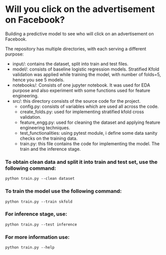 # Will you click on the advertisement on Facebook?

Building a predictive model to see who will click on an advertisement on Facebook.

The repository has multiple directories, with each serving a different purpose:
- input/: contains the dataset, split into train and test files.
- model/: consists of baseline logistic regression models. Stratified Kfold validation was applied while training the model, with number of folds=5, hence you see 5 models. 
- notebooks/: Consists of one jupyter notebook. It was used for EDA purpose and also experiment with some functions used for feature engineering.
- src/: this directory consists of the source code for the project.
    - config.py: consists of variables which are used all across the code.
    - create_folds.py: used for implementing stratified kfold cross validation.
    - feature_engg.py: used for cleaning the dataset and applying feature engineering techniques.
    - test_functionalities: using pytest module, i define some data sanity checks on the training data.
    - train.py: this file contains the code for implementing the model. The train and the inference stage.

### To obtain clean data and split it into train and test set, use the following command:
  ```python train.py --clean dataset```
  
### To train the model use the following command:
  ```python train.py --train skfold```
  
### For inference stage, use:
  ```python train.py --test inference```

### For more information use:
  ```python train.py --help```
